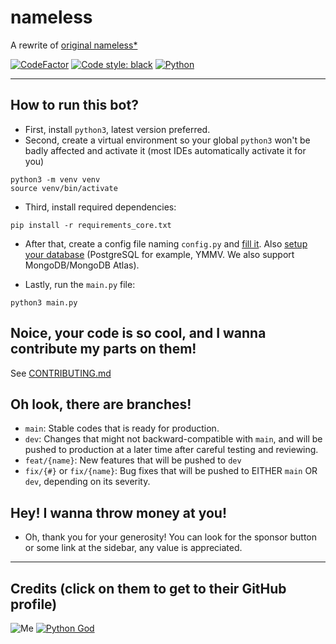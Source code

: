 # nameless

A rewrite of [original nameless*](https://github.com/FoxeiZ/nameless)

[![CodeFactor](https://www.codefactor.io/repository/github/lilia-workshop/nameless/badge/main)](https://www.codefactor.io/repository/github/lilia-workshop/nameless/overview/main)
[![Code style: black](https://img.shields.io/badge/code%20style-black-000000.svg)](https://github.com/psf/black)
[![Python](https://badgen.net/badge/Python/3.10/)](https://python.org/)

----------------------------------------

## How to run this bot?

- First, install `python3`, latest version preferred.
- Second, create a virtual environment so your global `python3` won't be badly affected and activate it (most IDEs automatically activate it for you)

```shell
python3 -m venv venv
source venv/bin/activate
```

- Third, install required dependencies:

```shell
pip install -r requirements_core.txt
```

- After that, create a config file naming `config.py` and [fill it](https://github.com/Lilia-Workshop/nameless/wiki/config.py). Also [setup your database](https://github.com/Lilia-Workshop/nameless/wiki/Setup-database-(PostgreSQL)) (PostgreSQL for example, YMMV. We also support MongoDB/MongoDB Atlas).

- Lastly, run the `main.py` file:

```shell
python3 main.py
```

## Noice, your code is so cool, and I wanna contribute my parts on them!

See [CONTRIBUTING.md](https://github.com/Lilia-Workshop/nameless/blob/main/CONTRIBUTING.md)

## Oh look, there are branches!

- `main`: Stable codes that is ready for production.
- `dev`: Changes that might not backward-compatible with `main`, and will be pushed to production at a later time after careful testing and reviewing.
- `feat/{name}`: New features that will be pushed to `dev`
- `fix/{#}` or `fix/{name}`: Bug fixes that will be pushed to EITHER `main` OR `dev`, depending on its severity.

## Hey! I wanna throw money at you!

- Oh, thank you for your generosity! You can look for the sponsor button or some link at the sidebar, any value is appreciated.

----------------------------------------

## Credits (click on them to get to their GitHub profile)

![Me](https://img.shields.io/badge/%E2%9D%A4%EF%B8%8FMade%20with%20love%20by-Swyrin%237193-red?style=for-the-badge&logo=discord)
[![Python God](https://img.shields.io/badge/Python%20God-C%C3%A1o%20trong%20s%C3%A1ng%238029-blue?style=for-the-badge&logo=python)](https://github.com/FoxeiZ)
